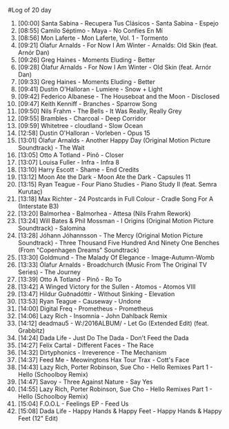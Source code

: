 #Log of 20 day

1. [00:00] Santa Sabina - Recupera Tus Clásicos - Santa Sabina - Espejo
1. [08:55] Camilo Séptimo - Maya - No Confíes En Mí
1. [08:56] Mon Laferte - Mon Laferte, Vol. 1 - Tormento
1. [09:21] Ólafur Arnalds - For Now I Am Winter - Arnalds: Old Skin (feat. Arnór Dan)
1. [09:26] Greg Haines - Moments Eluding - Better
1. [09:28] Ólafur Arnalds - For Now I Am Winter - Old Skin (feat. Arnór Dan)
1. [09:33] Greg Haines - Moments Eluding - Better
1. [09:41] Dustin O'Halloran - Lumiere - Snow + Light
1. [09:42] Federico Albanese - The Houseboat and the Moon - Disclosed
1. [09:47] Keith Kenniff - Branches - Sparrow Song
1. [09:50] Nils Frahm - The Bells - It Was Really, Really Grey
1. [09:55] Brambles - Charcoal - Deep Corridor
1. [09:59] Whitetree - cloudland - Slow Ocean
1. [12:58] Dustin O'Halloran - Vorleben - Opus 15
1. [13:01] Ólafur Arnalds - Another Happy Day (Original Motion Picture Soundtrack) - The Wait
1. [13:05] Otto A Totland - Pinô - Closer
1. [13:07] Louisa Fuller - Infra - Infra 8
1. [13:10] Harry Escott - Shame - End Credits
1. [13:12] Moon Ate the Dark - Moon Ate the Dark - Capsules 11
1. [13:15] Ryan Teague - Four Piano Studies - Piano Study II (feat. Semra Kurutaç)
1. [13:18] Max Richter - 24 Postcards in Full Colour - Cradle Song For A (Interstate B3)
1. [13:20] Balmorhea - Balmorhea - Attesa (Nils Frahm Rework)
1. [13:24] Will Bates & Phil Mossman - I Origins (Original Motion Picture Soundtrack) - Salomina
1. [13:28] Jóhann Jóhannsson - The Mercy (Original Motion Picture Soundtrack) - Three Thousand Five Hundred And Ninety One Benches (From "Copenhagen Dreams" Soundtrack)
1. [13:30] Goldmund - The Malady Of Elegance - Image-Autumn-Womb
1. [13:33] Ólafur Arnalds - Broadchurch (Music From The Original TV Series) - The Journey
1. [13:39] Otto A Totland - Pinô - Ro To
1. [13:42] A Winged Victory for the Sullen - Atomos - Atomos VIII
1. [13:47] Hildur Guðnadóttir - Without Sinking - Elevation
1. [13:53] Ryan Teague - Causeway - Undone
1. [14:00] Digital Freq - Prometheus - Prometheus
1. [14:06] Lazy Rich - Insomnia - John Dahlback Remix
1. [14:12] deadmau5 - W:/2016ALBUM/ - Let Go (Extended Edit) (feat. Grabbitz)
1. [14:24] Dada Life - Just Do The Dada - Don't Feed the Dada
1. [14:27] Felix Cartal - Different Faces - The Race
1. [14:32] Dirtyphonics - Irreverence - The Mechanism
1. [14:37] Feed Me - Meowingtons Hax Tour Trax - Cott's Face
1. [14:43] Lazy Rich, Porter Robinson, Sue Cho - Hello Remixes Part 1 - Hello (Schoolboy Remix)
1. [14:47] Savoy - Three Against Nature - Say Yes
1. [14:55] Lazy Rich, Porter Robinson, Sue Cho - Hello Remixes Part 1 - Hello (Schoolboy Remix)
1. [15:04] F.O.O.L - Feelings EP - Feed Us
1. [15:08] Dada Life - Happy Hands & Happy Feet - Happy Hands & Happy Feet (12" Edit)
